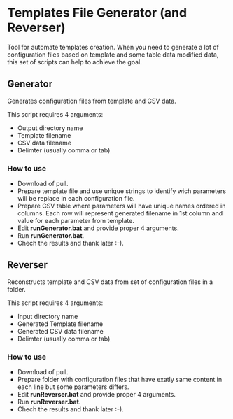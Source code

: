 # Templates File Generator (and Reverser)
Tool for automate templates creation.
When you need to generate a lot of configuration files based on template and some table data modified data, this set of scripts can help to achieve the goal.

## Generator
Generates configuration files from template and CSV data.

This script requires 4 arguments:
* Output directory name
* Template filename
* CSV data filename
* Delimter (usually comma or tab)

### How to use
* Download of pull.
* Prepare template file and use unique strings to identify wich parameters will be replace in each configuration file.
* Prepare CSV table where parameters will have unique names ordered in columns. Each row will represent generated filename in 1st column and value for each parameter from template.
* Edit **runGenerator.bat** and provide proper 4 arguments.
* Run **runGenerator.bat**.
* Chech the results and thank later :-). 

## Reverser
Reconstructs template and CSV data from set of configuration files in a folder.

This script requires 4 arguments:
* Input directory name
* Generated Template filename
* Generated CSV data filename
* Delimter (usually comma or tab)

### How to use
* Download of pull.
* Prepare folder with configuration files that have exatly same content in each line but some parameters differs.
* Edit **runReverser.bat** and provide proper 4 arguments.
* Run **runReverser.bat**.
* Chech the results and thank later :-).

